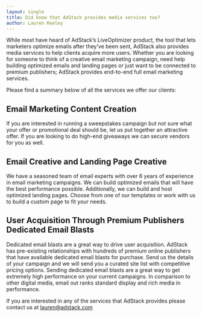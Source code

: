 ```yaml
---
layout: single
title: Did know that AdStack provides media services too?
author: Lauren Keeley
---
```


While most have heard of AdStack’s LiveOptimizer product, the tool that lets marketers optimize emails after they’ve been sent, AdStack also provides media services to help clients acquire more users. Whether you are looking for someone to think of a creative email marketing campaign, need help building optimized emails and landing pages or just want to be connected to premium publishers; AdStack provides end-to-end full email marketing services. 

Please find a summary below of all the services we offer our clients:

## Email Marketing Content Creation

If you are interested in running a sweepstakes campaign but not sure what your offer or promotional deal should be, let us put together an attractive offer. If you are looking to do high-end giveaways we can secure vendors for you as well.

## Email Creative and Landing Page Creative 

We have a seasoned team of email experts with over 6 years of experience in email marketing campaigns. We can build optimized emails that will have the best performance possible. Additionally, we can build and host optimized landing pages. Choose from one of our templates or work with us to build a custom page to fit your needs. 

## User Acquisition Through Premium Publishers Dedicated Email Blasts

Dedicated email blasts are a great way to drive user acquisition. AdStack has pre-existing relationships with hundreds of premium online publishers that have available dedicated email blasts for purchase. Send us the details of your campaign and we will send you a curated site list with competitive pricing options.  Sending dedicated email blasts are a great way to get extremely high performance on your current campaigns. In comparison to other digital media, email out ranks standard display and rich media in performance. 

If you are interested in any of the services that AdStack provides please contact us at [lauren@adstack.com](mailto:lauren@adstack.com)
